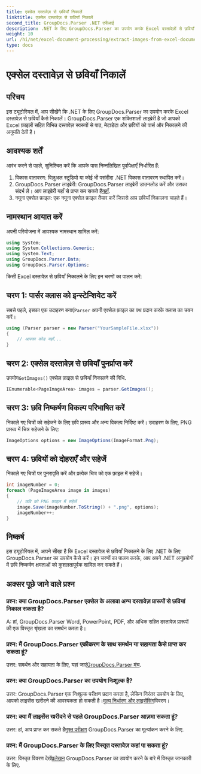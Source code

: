 ```yaml
---
title: एक्सेल दस्तावेज़ से छवियाँ निकालें
linktitle: एक्सेल दस्तावेज़ से छवियाँ निकालें
second_title: GroupDocs.Parser .NET एपीआई
description: .NET के लिए GroupDocs.Parser का उपयोग करके Excel दस्तावेज़ों से छवियाँ निकालने का तरीका जानें। कोड उदाहरणों के साथ चरण-दर-चरण मार्गदर्शिका।
weight: 10
url: /hi/net/excel-document-processing/extract-images-from-excel-document/
type: docs
---
```

# एक्सेल दस्तावेज़ से छवियाँ निकालें

## परिचय
इस ट्यूटोरियल में, आप सीखेंगे कि .NET के लिए GroupDocs.Parser का उपयोग करके Excel दस्तावेज़ से छवियाँ कैसे निकालें। GroupDocs.Parser एक शक्तिशाली लाइब्रेरी है जो आपको Excel फ़ाइलों सहित विभिन्न दस्तावेज़ स्वरूपों से पाठ, मेटाडेटा और छवियों को पार्स और निकालने की अनुमति देती है।
## आवश्यक शर्तें
आरंभ करने से पहले, सुनिश्चित करें कि आपके पास निम्नलिखित पूर्वापेक्षाएँ निर्धारित हैं:
1. विकास वातावरण: विज़ुअल स्टूडियो या कोई भी पसंदीदा .NET विकास वातावरण स्थापित करें।
2.  GroupDocs.Parser लाइब्रेरी: GroupDocs.Parser लाइब्रेरी डाउनलोड करें और उसका संदर्भ लें। आप लाइब्रेरी यहाँ से प्राप्त कर सकते हैं[यहाँ](https://releases.groupdocs.com/parser/net/).
3. नमूना एक्सेल फ़ाइल: एक नमूना एक्सेल फ़ाइल तैयार करें जिससे आप छवियाँ निकालना चाहते हैं।
## नामस्थान आयात करें
अपनी परियोजना में आवश्यक नामस्थान शामिल करें:
```csharp
using System;
using System.Collections.Generic;
using System.Text;
using GroupDocs.Parser.Data;
using GroupDocs.Parser.Options;
```
किसी Excel दस्तावेज़ से छवियाँ निकालने के लिए इन चरणों का पालन करें:
## चरण 1: पार्सर क्लास को इन्स्टेन्शियेट करें
 सबसे पहले, इसका एक उदाहरण बनाएं`Parser` अपनी एक्सेल फ़ाइल का पथ प्रदान करके क्लास का चयन करें।
```csharp
using (Parser parser = new Parser("YourSampleFile.xlsx"))
{
    // आपका कोड यहाँ...
}
```
## चरण 2: एक्सेल दस्तावेज़ से छवियाँ पुनर्प्राप्त करें
 उपयोग`GetImages()` एक्सेल फ़ाइल से छवियाँ निकालने की विधि.
```csharp
IEnumerable<PageImageArea> images = parser.GetImages();
```
## चरण 3: छवि निष्कर्षण विकल्प परिभाषित करें
निकाले गए चित्रों को सहेजने के लिए छवि प्रारूप और अन्य विकल्प निर्दिष्ट करें। उदाहरण के लिए, PNG प्रारूप में चित्र सहेजने के लिए:
```csharp
ImageOptions options = new ImageOptions(ImageFormat.Png);
```
## चरण 4: छवियों को दोहराएँ और सहेजें
निकाले गए चित्रों पर पुनरावृति करें और प्रत्येक चित्र को एक फ़ाइल में सहेजें।
```csharp
int imageNumber = 0;
foreach (PageImageArea image in images)
{
    // छवि को PNG फ़ाइल में सहेजें
    image.Save(imageNumber.ToString() + ".png", options);
    imageNumber++;
}
```
## निष्कर्ष
इस ट्यूटोरियल में, आपने सीखा है कि Excel दस्तावेज़ से छवियाँ निकालने के लिए .NET के लिए GroupDocs.Parser का उपयोग कैसे करें। इन चरणों का पालन करके, आप अपने .NET अनुप्रयोगों में छवि निष्कर्षण क्षमताओं को कुशलतापूर्वक शामिल कर सकते हैं।

## अक्सर पूछे जाने वाले प्रश्न
### प्रश्न: क्या GroupDocs.Parser एक्सेल के अलावा अन्य दस्तावेज़ प्रारूपों से छवियां निकाल सकता है?
A: हां, GroupDocs.Parser Word, PowerPoint, PDF, और अधिक सहित दस्तावेज़ प्रारूपों की एक विस्तृत श्रृंखला का समर्थन करता है।
### प्रश्न: मैं GroupDocs.Parser एकीकरण के साथ समर्थन या सहायता कैसे प्राप्त कर सकता हूं?
 उत्तर: समर्थन और सहायता के लिए, यहां जाएं[GroupDocs.Parser मंच](https://forum.groupdocs.com/c/parser/17).
### प्रश्न: क्या GroupDocs.Parser का उपयोग निःशुल्क है?
 उत्तर: GroupDocs.Parser एक निःशुल्क परीक्षण प्रदान करता है, लेकिन निरंतर उपयोग के लिए, आपको लाइसेंस खरीदने की आवश्यकता हो सकती है।[मूल्य निर्धारण और लाइसेंसिंग](https://purchase.groupdocs.com/buy)विवरण।
### प्रश्न: क्या मैं लाइसेंस खरीदने से पहले GroupDocs.Parser आज़मा सकता हूं?
 उत्तर: हां, आप प्राप्त कर सकते हैं[मुफ्त परीक्षण](https://releases.groupdocs.com/) GroupDocs.Parser का मूल्यांकन करने के लिए.
### प्रश्न: मैं GroupDocs.Parser के लिए विस्तृत दस्तावेज़ कहां पा सकता हूं?
 उत्तर: विस्तृत विवरण देखें[प्रलेखन](https://tutorials.groupdocs.com/parser/net/) GroupDocs.Parser का उपयोग करने के बारे में विस्तृत जानकारी के लिए.